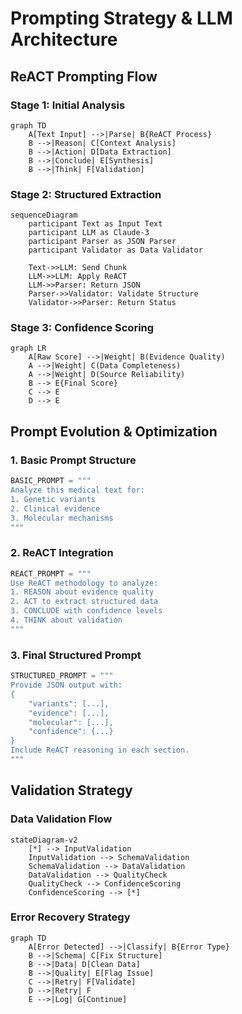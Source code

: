 # Prompting Strategy & LLM Architecture

## ReACT Prompting Flow

### Stage 1: Initial Analysis

```mermaid
graph TD
    A[Text Input] -->|Parse| B{ReACT Process}
    B -->|Reason| C[Context Analysis]
    B -->|Action| D[Data Extraction]
    B -->|Conclude| E[Synthesis]
    B -->|Think| F[Validation]
```

### Stage 2: Structured Extraction

```mermaid
sequenceDiagram
    participant Text as Input Text
    participant LLM as Claude-3
    participant Parser as JSON Parser
    participant Validator as Data Validator

    Text->>LLM: Send Chunk
    LLM->>LLM: Apply ReACT
    LLM->>Parser: Return JSON
    Parser->>Validator: Validate Structure
    Validator->>Parser: Return Status
```

### Stage 3: Confidence Scoring

```mermaid
graph LR
    A[Raw Score] -->|Weight| B(Evidence Quality)
    A -->|Weight| C(Data Completeness)
    A -->|Weight| D(Source Reliability)
    B --> E{Final Score}
    C --> E
    D --> E
```

## Prompt Evolution & Optimization

### 1. Basic Prompt Structure

```python
BASIC_PROMPT = """
Analyze this medical text for:
1. Genetic variants
2. Clinical evidence
3. Molecular mechanisms
"""
```

### 2. ReACT Integration

```python
REACT_PROMPT = """
Use ReACT methodology to analyze:
1. REASON about evidence quality
2. ACT to extract structured data
3. CONCLUDE with confidence levels
4. THINK about validation
"""
```

### 3. Final Structured Prompt

```python
STRUCTURED_PROMPT = """
Provide JSON output with:
{
    "variants": [...],
    "evidence": [...],
    "molecular": [...],
    "confidence": {...}
}
Include ReACT reasoning in each section.
"""
```

## Validation Strategy

### Data Validation Flow

```mermaid
stateDiagram-v2
    [*] --> InputValidation
    InputValidation --> SchemaValidation
    SchemaValidation --> DataValidation
    DataValidation --> QualityCheck
    QualityCheck --> ConfidenceScoring
    ConfidenceScoring --> [*]
```

### Error Recovery Strategy

```mermaid
graph TD
    A[Error Detected] -->|Classify| B{Error Type}
    B -->|Schema| C[Fix Structure]
    B -->|Data| D[Clean Data]
    B -->|Quality| E[Flag Issue]
    C -->|Retry| F[Validate]
    D -->|Retry| F
    E -->|Log| G[Continue]
```
